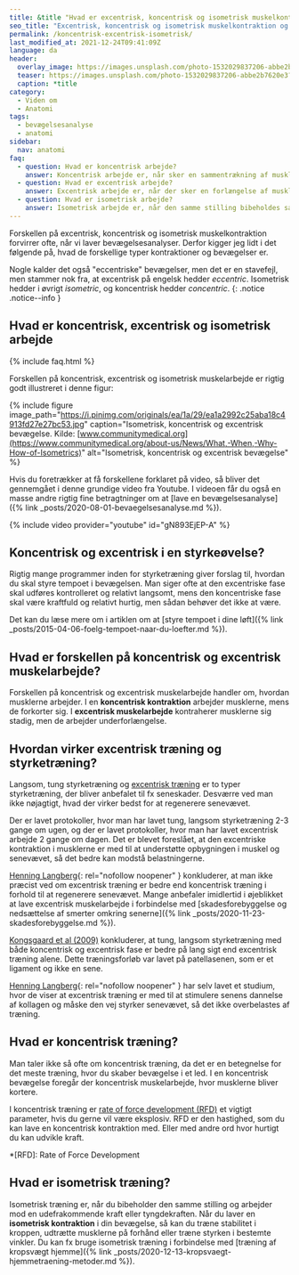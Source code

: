 ```yaml
---
title: &title "Hvad er excentrisk, koncentrisk og isometrisk muskelkontraktion og bevægelse?"
seo_title: "Excentrisk, koncentrisk og isometrisk muskelkontraktion og bevægelse"
permalink: /koncentrisk-excentrisk-isometrisk/
last_modified_at: 2021-12-24T09:41:09Z
language: da
header:
  overlay_image: https://images.unsplash.com/photo-1532029837206-abbe2b7620e3?ixlib=rb-1.2.1&ixid=eyJhcHBfaWQiOjEyMDd9&auto=format&fit=crop&height=630&w=1200&q=10
  teaser: https://images.unsplash.com/photo-1532029837206-abbe2b7620e3?ixlib=rb-1.2.1&ixid=eyJhcHBfaWQiOjEyMDd9&auto=format&fit=crop&height=300&w=400&q=10
  caption: *title
category:
  - Viden om
  - Anatomi
tags:
  - bevægelsesanalyse
  - anatomi
sidebar:
  nav: anatomi
faq:
  - question: Hvad er koncentrisk arbejde?
    answer: Koncentrisk arbejde er, når sker en sammentrækning af musklen under belastning. I bænkpres sker der fx koncentrisk muskelarbejde i bryst og triceps, når stangen løftes fra brystet til strakt arm. I biceps curl sker der en koncentrisk bevægelse i armbøjerne, bl.a. biceps, når stangen eller håndvægten løftes fra strakte arme (i hoftehøjde) til bøjede arme.
  - question: Hvad er excentrisk arbejde?
    answer: Excentrisk arbejde er, når der sker en forlængelse af musklen under belastning. Musklen bremser altså vægten eller den udefrakommende kraft. I bænkpres er det en excentrisk muskelarbejde i brystmusklen og triceps, når stangen sænkes fra strakte arme ned til brystet, men der i biceps curls foregår en excentrisk kontraktion i armbøjerne, når stangen sænkes igen.
  - question: Hvad er isometrisk arbejde?
    answer: Isometrisk arbejde er, når den samme stilling bibeholdes samtidig med, at man arbejder imod en vægt eller udefrakommende kraft. Det er fx isometrisk muskelarbejde, hvis man holder et stop med stangen lige over brystet i bænkpres, eller når man halvvejs i sin biceps curl holder en pause.
---
```


Forskellen på excentrisk, koncentrisk og isometrisk muskelkontraktion forvirrer ofte, når vi laver bevægelsesanalyser. Derfor kigger jeg lidt i det følgende på, hvad de forskellige typer kontraktioner og bevægelser er.

Nogle kalder det også "eccentriske" bevægelser, men det er en stavefejl, men stammer nok fra, at excentrisk på engelsk hedder _eccentric_. Isometrisk hedder i øvrigt _isometric_, og koncentrisk hedder _concentric_.
{: .notice .notice--info }

## Hvad er koncentrisk, excentrisk og isometrisk arbejde

{% include faq.html %}

Forskellen på koncentrisk, excentrisk og isometrisk muskelarbejde er rigtig godt illustreret i denne figur:

{% include figure image_path="https://i.pinimg.com/originals/ea/1a/29/ea1a2992c25aba18c4913fd27e27bc53.jpg" caption="Isometrisk, koncentrisk og excentrisk bevægelse. Kilde: [www.communitymedical.org](https://www.communitymedical.org/about-us/News/What,-When,-Why-How-of-Isometrics)" alt="Isometrisk, koncentrisk og excentrisk bevægelse" %}

Hvis du foretrækker at få forskellene forklaret på video, så bliver det gennemgået i denne grundige video fra Youtube. I videoen får du også en masse andre rigtig fine betragtninger om at [lave en bevægelsesanalyse]({% link _posts/2020-08-01-bevaegelsesanalyse.md %}).

{% include video provider="youtube" id="gN893EjEP-A" %}

## Koncentrisk og excentrisk i en styrkeøvelse?

Rigtig mange programmer inden for styrketræning giver forslag til, hvordan du skal styre tempoet i bevægelsen. Man siger ofte at den excentriske fase skal udføres kontrolleret og relativt langsomt, mens den koncentriske fase skal være kraftfuld og relativt hurtig, men sådan behøver det ikke at være.

Det kan du læse mere om i artiklen om at [styre tempoet i dine løft]({% link _posts/2015-04-06-foelg-tempoet-naar-du-loefter.md %}).

## Hvad er forskellen på koncentrisk og excentrisk muskelarbejde?

Forskellen på koncentrisk og excentrisk muskelarbejde handler om, hvordan musklerne arbejder. I en **koncentrisk kontraktion** arbejder musklerne, mens de forkorter sig. I **excentrisk muskelarbejde** kontraherer musklerne sig stadig, men de arbejder underforlængelse.

## Hvordan virker excentrisk træning og styrketræning?

Langsom, tung styrketræning og [excentrisk træning](/excentrisk-traening/) er to typer styrketræning, der bliver anbefalet til fx seneskader. Desværre ved man ikke nøjagtigt, hvad der virker bedst for at regenerere senevævet.

Der er lavet protokoller, hvor man har lavet tung, langsom styrketræning 2-3 gange om ugen, og der er lavet protokoller, hvor man har lavet excentrisk arbejde 2 gange om dagen. Det er blevet foreslået, at den excentriske kontraktion i musklerne er med til at understøtte opbygningen i muskel og senevævet, så det bedre kan modstå belastningerne.

[Henning Langberg](http://web.archive.org/web/20210417203404/http://www.henninglangberg.dk/eccentrisk-eller-koncentrisk/){: rel="nofollow noopener" } konkluderer, at man ikke præcist ved om excentrisk træning er bedre end koncentrisk træning i forhold til at regenerere senevævet. Mange anbefaler imidlertid i øjeblikket at lave excentrisk muskelarbejde i forbindelse med [skadesforebyggelse og nedsættelse af smerter omkring senerne]({% link _posts/2020-11-23-skadesforebyggelse.md %}).

[Kongsgaard et al (2009)](http://www.ncbi.nlm.nih.gov/pubmed/19793213) konkluderer, at tung, langsom styrketræning med både koncentrisk og excentrisk fase er bedre på lang sigt end excentrisk træning alene. Dette træningsforløb var lavet på patellasenen, som er et ligament og ikke en sene.

[Henning Langberg](http://web.archive.org/web/20120411053543/http://henninglangberg.wordpress.com/seneskader-tendons/eccentrisk-traening-derfor-virker-det/){: rel="nofollow noopener" } har selv lavet et studium, hvor de viser at excentrisk træning er med til at stimulere senens dannelse af kollagen og måske den vej styrker senevævet, så det ikke overbelastes af træning.

## Hvad er koncentrisk træning?

Man taler ikke så ofte om koncentrisk træning, da det er en betegnelse for det meste træning, hvor du skaber bevægelse i et led. I en koncentrisk bevægelse foregår der koncentrisk muskelarbejde, hvor musklerne bliver kortere.

I koncentrisk træning er [rate of force development (RFD)](/rate-of-force-development/) et vigtigt parameter, hvis du gerne vil være eksplosiv. RFD er den hastighed, som du kan lave en koncentrisk kontraktion med. Eller med andre ord hvor hurtigt du kan udvikle kraft.

*[RFD]: Rate of Force Development

## Hvad er isometrisk træning?

Isometrisk træning er, når du bibeholder den samme stilling og arbejder mod en udefrakommende kraft eller tyngdekraften. Når du laver en **isometrisk kontraktion** i din bevægelse, så kan du træne stabilitet i kroppen, udtrætte musklerne på forhånd eller træne styrken i bestemte vinkler. Du kan fx bruge isometrisk træning i forbindelse med [træning af kropsvægt hjemme]({% link _posts/2020-12-13-kropsvaegt-hjemmetraening-metoder.md %}).

